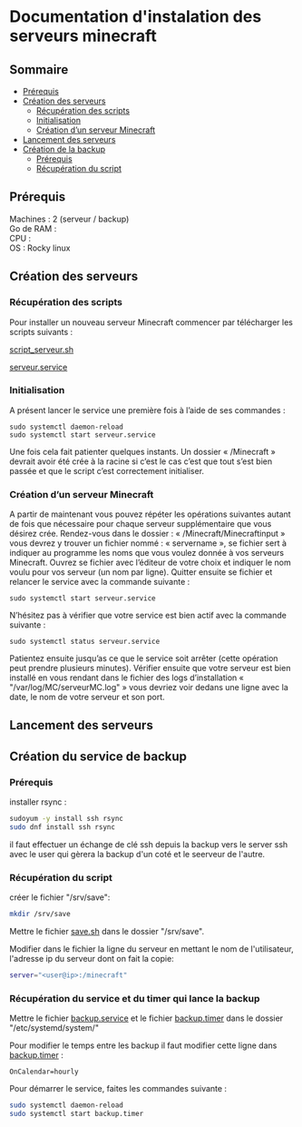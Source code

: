 # Documentation d'instalation des serveurs minecraft

## Sommaire

- [Prérequis](#p0)
- [Création des serveurs](#p1)
    - [Récupération des scripts](#p1.1)
    - [Initialisation](#p1.2)
    - [Création d’un serveur Minecraft](#p1.3)
- [Lancement des serveurs](#p2)
- [Création de la backup](#p3) 
    - [Prérequis](#p3.1)
    - [Récupération du script](#p3.2)

## Prérequis <a name="p0"></a>

Machines : 2 (serveur / backup)  
Go de RAM :  
CPU :  
OS : Rocky linux  

## Création des serveurs <a name="p1"></a>

### Récupération des scripts <a name="p1.1"></a>
Pour installer un nouveau serveur Minecraft commencer par télécharger les scripts suivants :

[script_serveur.sh](.creation_serveur/script_serveur.sh)

[serveur.service](.creation_serveur/serveur.service)

### Initialisation <a name="p1.2"></a>
A présent lancer le service une première fois à l’aide de ses commandes :
```
sudo systemctl daemon-reload
sudo systemctl start serveur.service
```

Une fois cela fait patienter quelques instants. Un dossier « /Minecraft » devrait avoir été crée à la racine si c’est le cas c’est que tout s’est bien passée et que le script c’est correctement initialiser.

### Création d’un serveur Minecraft <a name="p1.3"></a>
A partir de maintenant vous pouvez répéter les opérations suivantes autant de fois que nécessaire pour chaque serveur supplémentaire que vous désirez crée.
Rendez-vous dans le dossier : « /Minecraft/Minecraftinput » vous devrez y trouver un fichier nommé : « servername », se fichier sert à indiquer au programme les noms que vous voulez donnée à vos serveurs Minecraft. Ouvrez se fichier avec l’éditeur de votre choix et indiquer le nom voulu pour vos serveur (un nom par ligne).
Quitter ensuite se fichier et relancer le service avec la commande suivante :
```
sudo systemctl start serveur.service
```
N’hésitez pas à vérifier que votre service est bien actif avec la commande suivante :
```
sudo systemctl status serveur.service
```
Patientez ensuite jusqu’as ce que le service soit arrêter (cette opération peut prendre plusieurs minutes).
Vérifier ensuite que votre serveur est bien installé en vous rendant dans le fichier des logs d’installation « "/var/log/MC/serveurMC.log" » vous devriez voir dedans une ligne avec la date, le nom de votre serveur et son port.


## Lancement des serveurs <a name="p2"></a>

## Création du service de backup <a name="p3"></a>

### Prérequis <a name="p3.1"></a>

installer rsync :
```bash
sudoyum -y install ssh rsync
sudo dnf install ssh rsync
```
il faut effectuer un échange de clé ssh depuis la backup vers le server ssh avec le user qui gèrera la backup d'un coté et le seerveur de l'autre.

### Récupération du script <a name="p3.2"></a>

créer le fichier "/srv/save":
```bash
mkdir /srv/save
```

Mettre le fichier [save.sh](./backup/save.sh) dans le dossier "/srv/save".

Modifier dans le fichier la ligne du serveur en mettant le nom de l'utilisateur, l'adresse ip du serveur dont on fait la copie:
```bash
server="<user@ip>:/minecraft"
```

### Récupération du service et du timer qui lance la backup <a name="p3.3"></a>

Mettre le fichier [backup.service](./backup/backup.service) et le fichier [backup.timer](./backup/backup.timer) dans le dossier "/etc/systemd/system/"

Pour modifier le temps entre les backup il faut modifier cette ligne dans [backup.timer](./backup/backup.timer) :
```
OnCalendar=hourly
```

Pour démarrer le service, faites les commandes suivante :
```bash
sudo systemctl daemon-reload
sudo systemctl start backup.timer
```




